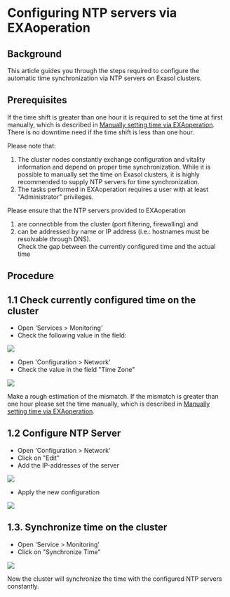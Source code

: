 # Configuring NTP servers via EXAoperation 
## Background

This article guides you through the steps required to configure the automatic time synchronization via NTP servers on Exasol clusters. 

## Prerequisites

If the time shift is greater than one hour it is required to set the time at first manually, which is described in [Manually setting time via EXAoperation](https://exasol.my.site.com/s/article/Manually-setting-time-via-EXAoperation).  
There is no downtime need if the time shift is less than one hour.

 Please note that:

1. The cluster nodes constantly exchange configuration and vitality information and depend on proper time synchronization. While it is possible to manually set the time on Exasol clusters, it is highly recommended to supply NTP servers for time synchronization.
2. The tasks performed in EXAoperation requires a user with at least "Administrator" privileges.

Please ensure that the NTP servers provided to EXAoperation

1. are connectible from the cluster (port filtering, firewalling) and
2. can be addressed by name or IP address (i.e.: hostnames must be resolvable through DNS).  
Check the gap between the currently configured time and the actual time

## Procedure

## 1.1 Check currently configured time on the cluster

* Open 'Services > Monitoring'
* Check the following value in the field:

![](images/1.1.1_Check_time.PNG)  

* Open 'Configuration > Network'
* Check the value in the field "Time Zone"

![](images/1.1.2_check_timezone.PNG)

Make a rough estimation of the mismatch. If the mismatch is greater than one hour please set the time manually, which is described in [Manually setting time via EXAoperation](https://exasol.my.site.com/s/article/Manually-setting-time-via-EXAoperation).

## 1.2 Configure NTP Server

* Open 'Configuration > Network'
* Click on "Edit"
* Add the IP-addresses of the server

![](images/1.2.2_add_ntp.PNG)

* Apply the new configuration

![](images/1.2.3_added_ntp.PNG)

## 1.3. Synchronize time on the cluster

* Open 'Service > Monitoring'
* Click on "Synchronize Time"

![](images/1.3.1_synchronise_time.PNG)  

Now the cluster will synchronize the time with the configured NTP servers constantly.

